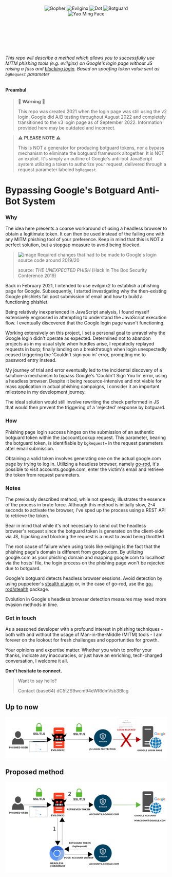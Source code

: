 <div align="center" style="padding: 100px;">
  <img alt="Gopher" src="https://www.upload.ee/image/13836698/XlhdIMk_sml_sml.png" height="100" />
    <img alt="Evilginx" src="https://raw.githubusercontent.com/kgretzky/evilginx2/master/media/img/evilginx2-title-black-512.png" height="60" />
  <img alt="Dot" src="https://fontmeme.com/permalink/220128/1d7d530a9125676cd8dd5f505cc69831.png" height="10" />
    <img alt="Botguard" src="https://fontmeme.com/permalink/220128/bb533f894a48dd9253154f24a45f00d6.png" height="60" />
    <img alt="Yao Ming Face" src="https://www.pngall.com/wp-content/uploads/2016/05/Yao-Ming-Face-PNG.png" height="80" s />
</div>


###### This repo will describe a method which allows you to successfully use MITM phishing tools (e.g. evilginx) on Google's login page without JS raising a fuss and [blocking login](https://i.stack.imgur.com/MnjWd.png).  Based on spoofing token value sent as `bgRequest` parameter 

#### Preambul

> 🚨 **Warning**  🚨
> 
>  This repo was created 2021 when the login page was still using the v2 login. Google did A/B testing throughout August 2022 and completely transitioned to the v3 login page as of September 2022. Information provided here may be outdated and incorrect.

> ⚠️ **PLEASE NOTE** ⚠️
> 
> This is NOT a generator for producing botguard tokens, nor a bypass mechanism to eliminate the botguard framework altogether. It is NOT an exploit. It's simply an outline of Google's anti-bot JavaScript system utilizing a token to authorize your request, delivered through a request parameter labeled `bgRequest`.

# Bypassing Google's Botguard Anti-Bot System 


### Why

The idea here presents a coarse workaround of using a headless browser to obtain a legitimate token. It can then be used instead of the failing one with any MITM phishing tool of your preference. Keep in mind that this is NOT a perfect solution, but a stopgap measure to avoid being blocked.
> ![image](https://github.com/m41k1n4177/evilginx.botguard/assets/106442797/96d8e568-11bb-4079-8e72-f0aca77fcbd3)
> Required changes that had to be made to Google's login source code around 2019/20
>
> source: *THE UNEXPECTED PHISH* (Hack In The Box Security Conference 2019)


Back in February 2021, I intended to use evilginx2 to establish a phishing page for Google. Subsequently, I started investigating why the then-existing Google phishlets fail post submission of email and how to build a functioning phishlet.

Being relatively inexperienced in JavaScript analysis, I found myself extensively engrossed in attempting to understand the JavaScript execution flow. I eventually discovered that the Google login page wasn't functioning. 

Working extensively on this project, I set a personal goal to unravel why the Google login didn't operate as expected. Determined not to abandon projects as in my usual style when hurdles arise, I repeatedly replayed requests in burp; finally landing on a breakthrough when login unexpectedly ceased triggering the 'Couldn't sign you in' error, prompting me to password entry instead. 

My journey of trial and error eventually led to the incidental discovery of a solution–a mechanism to bypass Google's 'Couldn't Sign You In' error, using a headless browser. Despite it being resource-intensive and not viable for mass application in actual phishing campaigns, I consider it an important milestone in my development journey.

The ideal solution would still involve rewriting the check performed in JS that would then prevent the triggering of a 'rejected' response by botguard.


### How

Phishing page login success hinges on the submission of an authentic botguard token within the /accountLookup request. This parameter, bearing the botguard token, is identifiable by `bgRequest=` in the request parameters after email submission.

Obtaining a valid token involves generating one on the actual google.com page by trying to log in. Utilizing a headless browser, namely [go-rod](https://github.com/go-rod/rod), it's possible to visit accounts.google.com, enter the victim's email and retrieve the token from request parameters.

### Notes

The previously described method, while not speedy, illustrates the essence of the process in brute force. Although this method is initially slow, 2-4 seconds to activate the browser, I've sped up the process using a REST API to retrieve the token. 

Bear in mind that while it's not necessary to send out the headless browser's request since the botguard token is generated on the client-side via JS, hijacking and blocking the request is a must to avoid being throttled. 

The root cause of failure when using tools like evilging is the fact that the phishing page's domain is different from google.com. By utilizing google.com as your phishing domain and mapping google.com to localhost via the hosts' file, the login process on the phishing page won't be rejected due to botguard.

Google's botguard detects headless browser sessions. Avoid detection by using puppeteer's [stealth plugin](https://www.npmjs.com/package/puppeteer-extra-plugin-stealth) or, in the case of go-rod, use the [go-rod/stealth](https://github.com/go-rod/stealth) package.

Evolution in Google's headless browser detection measures may need more evasion methods in time.

### Get in touch

As a seasoned developer with a profound interest in phishing techniques - both with and without the usage of Man-in-the-Middle (MITM) tools - I am forever on the lookout for fresh challenges and opportunities for growth. 

Your opinions and expertise matter. Whether you wish to proffer your thanks, indicate any inaccuracies, or just have an enriching, tech-charged conversation, I welcome it all.

**Don't hesitate to connect.**

>Want to say hello?
>
>Contact (base64) dC5tZS9wcm94eWRldmVsb3Blcg

## Up to now

![current](./current.png)

## Proposed method

![botguard](./botguard.png)



